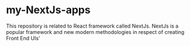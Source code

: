 # my-NextJs-apps
This repository is related to React framework called NextJs. NextJs is a popular framework and new modern methodologies in respect of creating Front End UIs'
